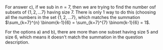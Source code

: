 For answer c), if we sub in $n = 7$, then we are trying to find the number osf subsets of $\{1, 2, ... 7 \}$ having size 7. There is only 1 way to do this (choosing all the numbers in the set $\{1, 2, ... 7 \}$, which matches the summation $\sum_{k=7}^{n} \binom{k-1}{6} = \sum_{k=7}^{7} \binom{k-1}{6} = 1$.

For the options a) and b), there are more than one subset having size 5 and size 6, which means it doesn't match the summation in the question description.
